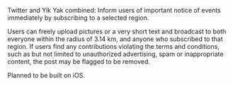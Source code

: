 Twitter and Yik Yak combined: Inform users of important notice of events immediately by subscribing to a selected region.

Users can freely upload pictures or a very short text and broadcast to both everyone within the radius of 3.14 km, and anyone who subscribed to that region. If users find any contributions violating the terms and conditions, such as but not limited to unauthorized advertising, spam or inappropriate content, the post may be flagged to be removed.

Planned to be built on iOS.
